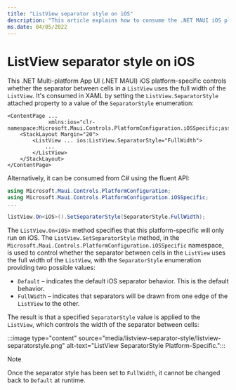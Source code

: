 ```yaml
---
title: "ListView separator style on iOS"
description: "This article explains how to consume the .NET MAUI iOS platform-specific that controls whether the separator between cells in a ListView uses the full width of the ListView."
ms.date: 04/05/2022
---
```


# ListView separator style on iOS

This .NET Multi-platform App UI (.NET MAUI) iOS platform-specific controls whether the separator between cells in a `ListView` uses the full width of the `ListView`. It's consumed in XAML by setting the `ListView.SeparatorStyle` attached property to a value of the `SeparatorStyle` enumeration:

```xaml
<ContentPage ...
             xmlns:ios="clr-namespace:Microsoft.Maui.Controls.PlatformConfiguration.iOSSpecific;assembly=Microsoft.Maui.Controls">
    <StackLayout Margin="20">
        <ListView ... ios:ListView.SeparatorStyle="FullWidth">
            ...
        </ListView>
    </StackLayout>
</ContentPage>
```

Alternatively, it can be consumed from C# using the fluent API:

```csharp
using Microsoft.Maui.Controls.PlatformConfiguration;
using Microsoft.Maui.Controls.PlatformConfiguration.iOSSpecific;
...

listView.On<iOS>().SetSeparatorStyle(SeparatorStyle.FullWidth);
```

The `ListView.On<iOS>` method specifies that this platform-specific will only run on iOS. The `ListView.SetSeparatorStyle` method, in the `Microsoft.Maui.Controls.PlatformConfiguration.iOSSpecific` namespace, is used to control whether the separator between cells in the `ListView` uses the full width of the `ListView`, with the `SeparatorStyle` enumeration providing two possible values:

- `Default` – indicates the default iOS separator behavior. This is the default behavior.
- `FullWidth` – indicates that separators will be drawn from one edge of the `ListView` to the other.

The result is that a specified `SeparatorStyle` value is applied to the `ListView`, which controls the width of the separator between cells:

:::image type="content" source="media/listview-separator-style/listview-separatorstyle.png" alt-text="ListView SeparatorStyle Platform-Specific.":::

> [!NOTE]
> Once the separator style has been set to `FullWidth`, it cannot be changed back to `Default` at runtime.
